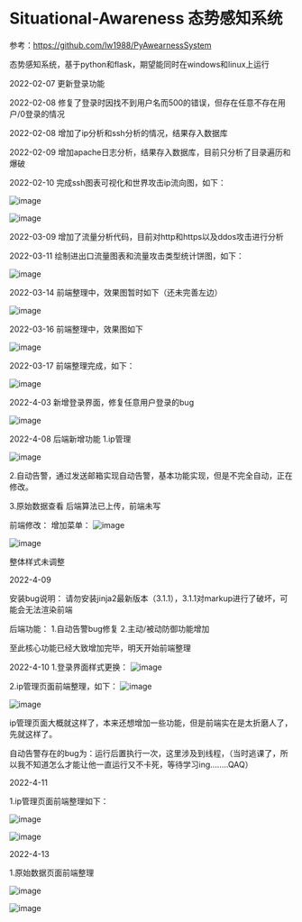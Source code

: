 # Situational-Awareness 态势感知系统

参考：https://github.com/lw1988/PyAwearnessSystem

态势感知系统，基于python和flask，期望能同时在windows和linux上运行

2022-02-07 更新登录功能

2022-02-08 修复了登录时因找不到用户名而500的错误，但存在任意不存在用户/0登录的情况

2022-02-08 增加了ip分析和ssh分析的情况，结果存入数据库

2022-02-09 增加apache日志分析，结果存入数据库，目前只分析了目录遍历和爆破

2022-02-10 完成ssh图表可视化和世界攻击ip流向图，如下：

![image](https://user-images.githubusercontent.com/78641812/153380881-01a38f14-0335-43b6-9ef9-d65d7768c76a.png)

![image](https://user-images.githubusercontent.com/78641812/153381904-08ac98da-94bc-4138-8ba4-d10d76e85290.png)

2022-03-09 增加了流量分析代码，目前对http和https以及ddos攻击进行分析

2022-03-11 绘制进出口流量图表和流量攻击类型统计饼图，如下：

![image](https://user-images.githubusercontent.com/78641812/157826576-add73af5-2999-46d9-b6ab-1896f8a794e7.png)

2022-03-14 前端整理中，效果图暂时如下（还未完善左边）

![image](https://user-images.githubusercontent.com/78641812/158146651-d441c5d8-3fc5-4db5-90c6-8cc2fd024a37.png)

2022-03-16 前端整理中，效果图如下

![image](https://user-images.githubusercontent.com/78641812/158563462-2d6966e6-5431-42e2-aff0-88630c64a438.png)

2022-03-17 前端整理完成，如下：

![image](https://user-images.githubusercontent.com/78641812/158773590-d43a1b63-ecd8-4431-958f-240ad318d80d.png)

2022-4-03 新增登录界面，修复任意用户登录的bug

![image](https://user-images.githubusercontent.com/78641812/161430621-4e3c5ba7-e996-403b-8bd2-71e9912467a2.png)


2022-4-08 
后端新增功能
1.ip管理

![image](https://user-images.githubusercontent.com/78641812/162403115-8d5dc0b8-edcf-417c-b997-162183747194.png)

2.自动告警，通过发送邮箱实现自动告警，基本功能实现，但是不完全自动，正在修改。

3.原始数据查看
后端算法已上传，前端未写


前端修改：
增加菜单：
![image](https://user-images.githubusercontent.com/78641812/162403401-61476bd0-8a89-4a8a-bb6a-89e1a20006d1.png)

![image](https://user-images.githubusercontent.com/78641812/162403424-bbae7ccf-f054-49ba-8f1a-57123e9c2956.png)

整体样式未调整

2022-4-09

安装bug说明：
请勿安装jinja2最新版本（3.1.1），3.1.1对markup进行了破坏，可能会无法渲染前端

后端功能：
1.自动告警bug修复
2.主动/被动防御功能增加


至此核心功能已经大致增加完毕，明天开始前端整理

2022-4-10
1.登录界面样式更换：
![image](https://user-images.githubusercontent.com/78641812/162612427-1a18f144-40fa-48ed-b123-b22211ccc0dc.png)

2.ip管理页面前端整理，如下：
![image](https://user-images.githubusercontent.com/78641812/162612451-31ac6a4c-8e5c-4219-b195-185d209272ca.png)

![image](https://user-images.githubusercontent.com/78641812/162619983-eb0eaeca-b6c7-436d-a92d-b019291f92ef.png)

ip管理页面大概就这样了，本来还想增加一些功能，但是前端实在是太折磨人了，先就这样了。

自动告警存在的bug为：运行后置执行一次，这里涉及到线程，（当时逃课了，所以我不知道怎么才能让他一直运行又不卡死，等待学习ing........QAQ）

2022-4-11

1.ip管理页面前端整理如下：

![image](https://user-images.githubusercontent.com/78641812/162699187-6f46d6ff-9e4c-49a8-a3e1-383b66e5b90b.png)

![image](https://user-images.githubusercontent.com/78641812/162699338-5f5cfca2-576e-47e3-8614-508b264cd27c.png)


2022-4-13

1.原始数据页面前端整理

![image](https://user-images.githubusercontent.com/78641812/163164688-e4d2d8e8-f558-4cae-b2c4-d1bbbe7e41b5.png)


![image](https://user-images.githubusercontent.com/78641812/163164645-44510807-eada-4c17-89e9-819772957b49.png)



